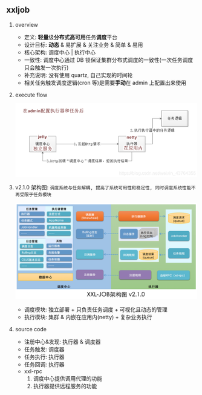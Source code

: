 ## xxljob

1. overview

   - 定义: **轻量**级**分布式高可用**任务**调度**平台
   - 设计目标: **动态** & 易扩展 & 关注业务 & 简单 & 易用
   - 核心架构: 调度中心 | 执行中心
   - 一致性: 调度中心通过 DB 锁保证集群分布式调度的一致性(一次任务调度只会触发一次执行)
   - 补充说明: 没有使用 quartz, 自己实现的时间轮
   - 相关任务触发调度逻辑(cron 等)是需要**手动**在 admin 上配置出来使用

2. execute flow

   ![avatar](/static/image/xxljob-flow.png)

3. v2.1.0 架构图: `调度系统与任务解耦, 提高了系统可用性和稳定性, 同时调度系统性能不再受限于任务模块`

   ![avatar](/static/image/xxljob-artch-2.4.0.png)

   - 调度模块: 独立部署 + 只负责任务调度 + 可视化且动态的管理
   - 执行模块: 集群 & 内嵌在应用内(netty) + 复杂业务执行

4. source code

   - 注册中心&发现: 执行器 & 调度器
   - 任务触发: 调度器
   - 任务执行: 执行器
   - 任务回调: 执行器
   - xxl-rpc
     1. 调度中心提供调用代理的功能
     2. 执行器提供远程服务的功能
